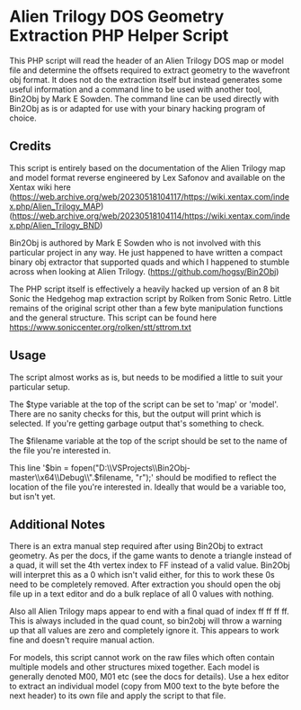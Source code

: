 # Alien Trilogy DOS Geometry Extraction PHP Helper Script
This PHP script will read the header of an Alien Trilogy DOS map or model file and determine the offsets required to extract geometry to the wavefront obj format. It does not do the extraction itself but instead generates some useful information and a command line to be used with another tool, Bin2Obj by Mark E Sowden. The command line can be used directly with Bin2Obj as is or adapted for use with your binary hacking program of choice.

## Credits
This script is entirely based on the documentation of the Alien Trilogy map and model format reverse engineered by Lex Safonov and available on the Xentax wiki here (https://web.archive.org/web/20230518104117/https://wiki.xentax.com/index.php/Alien_Trilogy_MAP)
(https://web.archive.org/web/20230518104114/https://wiki.xentax.com/index.php/Alien_Trilogy_BND)

Bin2Obj is authored by Mark E Sowden who is not involved with this particular project in any way. He just happened to have written a compact binary obj extractor that supported quads and which I happened to stumble across when looking at Alien Trilogy.
(https://github.com/hogsy/Bin2Obj)

The PHP script itself is effectively a heavily hacked up version of an 8 bit Sonic the Hedgehog map extraction script by Rolken from Sonic Retro. Little remains of the original script other than a few byte manipulation functions and the general structure. This script can be found here https://www.soniccenter.org/rolken/stt/sttrom.txt

## Usage
The script almost works as is, but needs to be modified a little to suit your particular setup.

The $type variable at the top of the script can be set to 'map' or 'model'. There are no sanity checks for this, but the output will print which is selected. If you're getting garbage output that's something to check.

The $filename variable at the top of the script should be set to the name of the file you're interested in.

This line '$bin = fopen("D:\\VSProjects\\Bin2Obj-master\\x64\\Debug\\".$filename, "r");' should be modified to reflect the location of the file you're interested in. Ideally that would be a variable too, but isn't yet.

## Additional Notes
There is an extra manual step required after using Bin2Obj to extract geometry. As per the docs, if the game wants to denote a triangle instead of a quad, it will set the 4th vertex index to FF instead of a valid value. Bin2Obj will interpret this as a 0 which isn't valid either, for this to work these 0s need to be completely removed. After extraction you should open the obj file up in a text editor and do a bulk replace of all 0 values with nothing.

Also all Alien Trilogy maps appear to end with a final quad of index ff ff ff ff. This is always included in the quad count, so bin2obj will throw a warning up that all values are zero and completely ignore it. This appears to work fine and doesn't require manual action.

For models, this script cannot work on the raw files which often contain multiple models and other structures mixed together. Each model is generally denoted M00, M01 etc (see the docs for details). Use a hex editor to extract an individual model (copy from M00 text to the byte before the next header) to its own file and apply the script to that file.
